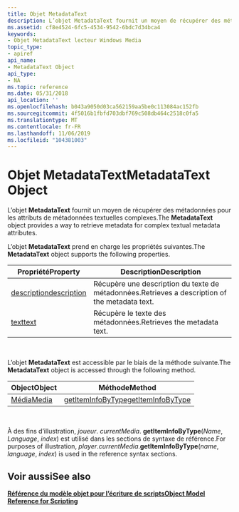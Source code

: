 ```yaml
---
title: Objet MetadataText
description: L’objet MetadataText fournit un moyen de récupérer des métadonnées pour les attributs de métadonnées textuelles complexes.
ms.assetid: cf8e4524-6fc5-4534-9542-6bdc7d34bca4
keywords:
- Objet MetadataText lecteur Windows Media
topic_type:
- apiref
api_name:
- MetadataText Object
api_type:
- NA
ms.topic: reference
ms.date: 05/31/2018
api_location: ''
ms.openlocfilehash: b043a9050d03ca562159aa5be0c113084ac152fb
ms.sourcegitcommit: 4f5016b1fbfd703dbf769c508db464c2518c0fa5
ms.translationtype: MT
ms.contentlocale: fr-FR
ms.lasthandoff: 11/06/2019
ms.locfileid: "104381003"
---
```

# <a name="metadatatext-object"></a><span data-ttu-id="204aa-104">Objet MetadataText</span><span class="sxs-lookup"><span data-stu-id="204aa-104">MetadataText Object</span></span>

<span data-ttu-id="204aa-105">L’objet **MetadataText** fournit un moyen de récupérer des métadonnées pour les attributs de métadonnées textuelles complexes.</span><span class="sxs-lookup"><span data-stu-id="204aa-105">The **MetadataText** object provides a way to retrieve metadata for complex textual metadata attributes.</span></span>

<span data-ttu-id="204aa-106">L’objet **MetadataText** prend en charge les propriétés suivantes.</span><span class="sxs-lookup"><span data-stu-id="204aa-106">The **MetadataText** object supports the following properties.</span></span>



| <span data-ttu-id="204aa-107">Propriété</span><span class="sxs-lookup"><span data-stu-id="204aa-107">Property</span></span>                                    | <span data-ttu-id="204aa-108">Description</span><span class="sxs-lookup"><span data-stu-id="204aa-108">Description</span></span>                                   |
|---------------------------------------------|-----------------------------------------------|
| [<span data-ttu-id="204aa-109">description</span><span class="sxs-lookup"><span data-stu-id="204aa-109">description</span></span>](metadatatext-description.md) | <span data-ttu-id="204aa-110">Récupère une description du texte de métadonnées.</span><span class="sxs-lookup"><span data-stu-id="204aa-110">Retrieves a description of the metadata text.</span></span> |
| [<span data-ttu-id="204aa-111">text</span><span class="sxs-lookup"><span data-stu-id="204aa-111">text</span></span>](metadatatext-text.md)               | <span data-ttu-id="204aa-112">Récupère le texte des métadonnées.</span><span class="sxs-lookup"><span data-stu-id="204aa-112">Retrieves the metadata text.</span></span>                  |



 

<span data-ttu-id="204aa-113">L’objet **MetadataText** est accessible par le biais de la méthode suivante.</span><span class="sxs-lookup"><span data-stu-id="204aa-113">The **MetadataText** object is accessed through the following method.</span></span>



| <span data-ttu-id="204aa-114">Object</span><span class="sxs-lookup"><span data-stu-id="204aa-114">Object</span></span>                    | <span data-ttu-id="204aa-115">Méthode</span><span class="sxs-lookup"><span data-stu-id="204aa-115">Method</span></span>                                           |
|---------------------------|--------------------------------------------------|
| [<span data-ttu-id="204aa-116">Média</span><span class="sxs-lookup"><span data-stu-id="204aa-116">Media</span></span>](media-object.md) | [<span data-ttu-id="204aa-117">getItemInfoByType</span><span class="sxs-lookup"><span data-stu-id="204aa-117">getItemInfoByType</span></span>](media-getiteminfobytype.md) |



 

<span data-ttu-id="204aa-118">À des fins d’illustration, *joueur*. *currentMedia*. **getItemInfoByType**(*Name*, *Language*, *index*) est utilisé dans les sections de syntaxe de référence.</span><span class="sxs-lookup"><span data-stu-id="204aa-118">For purposes of illustration, *player*.*currentMedia*.**getItemInfoByType**(*name*, *language*, *index*) is used in the reference syntax sections.</span></span>

## <a name="see-also"></a><span data-ttu-id="204aa-119">Voir aussi</span><span class="sxs-lookup"><span data-stu-id="204aa-119">See also</span></span>

<dl> <dt>

[<span data-ttu-id="204aa-120">**Référence du modèle objet pour l’écriture de scripts**</span><span class="sxs-lookup"><span data-stu-id="204aa-120">**Object Model Reference for Scripting**</span></span>](object-model-reference-for-scripting.md)
</dt> </dl>

 

 




